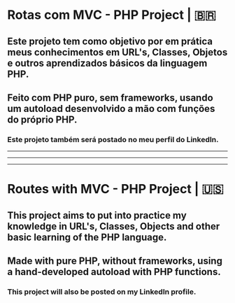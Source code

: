# Rotas com MVC - PHP Project | 🇧🇷

## Este projeto tem como objetivo por em prática meus conhecimentos em URL's, Classes, Objetos e outros aprendizados básicos da linguagem PHP.

## Feito com <strong>PHP puro</strong>, sem frameworks, usando um <strong>autoload</strong> desenvolvido a mão com funções do próprio PHP.

### Este projeto também será postado no meu perfil do LinkedIn.

<hr><hr><hr>

# Routes with MVC - PHP Project | 🇺🇸

## This project aims to put into practice my knowledge in URL's, Classes, Objects and other basic learning of the PHP language.

## Made with <strong>pure PHP</strong>, without frameworks, using a hand-developed <strong>autoload</strong> with PHP functions.

### This project will also be posted on my LinkedIn profile.

